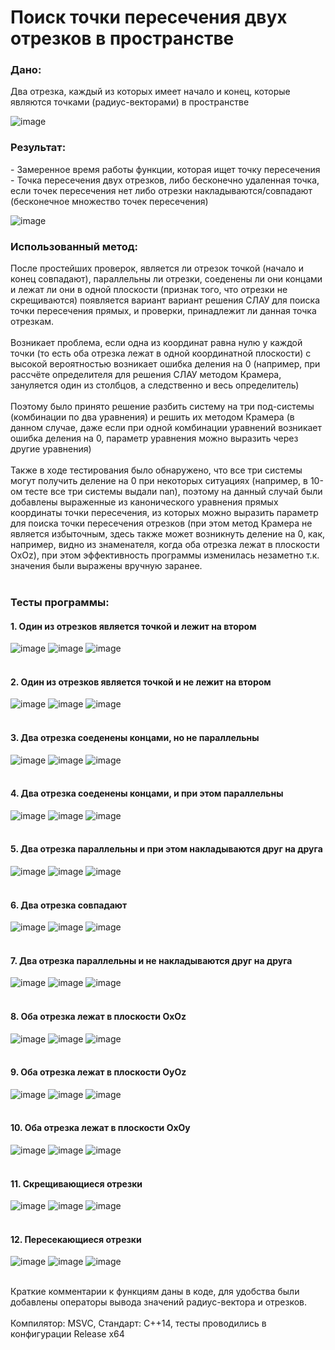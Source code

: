 <h1>Поиск точки пересечения двух отрезков в пространстве</h1>

<h3>Дано:</h3>
Два отрезка, каждый из которых имеет начало и конец, которые являются точками (радиус-векторами) в пространстве

![image](https://github.com/eternalowo/segments_intersection/assets/98911288/9211b198-fdda-4635-8933-a0af74846186)

<h3>Результат:</h3>
 - Замеренное время работы функции, которая ищет точку пересечения
<br>
 - Точка пересечения двух отрезков, либо бесконечно удаленная точка, если точек пересечения нет либо отрезки накладываются/совпадают (бесконечное множество точек пересечения)
 
![image](https://github.com/eternalowo/segments_intersection/assets/98911288/a7d44921-766b-49a9-b054-a2e648a98fd3)

<h3>Использованный метод:</h3>
После простейших проверок, является ли отрезок точкой (начало и конец совпадают), параллельны ли отрезки, соеденены ли они концами и лежат ли они в одной плоскости (признак того, что отрезки не скрещиваются)
появляется вариант вариант решения СЛАУ для поиска точки пересечения прямых, и проверки, принадлежит ли данная точка отрезкам.
<br>
<br>
Возникает проблема, если одна из координат равна нулю у каждой точки (то есть оба отрезка лежат в одной координатной плоскости) с высокой вероятностью возникает ошибка деления на 0
(например, при рассчёте определителя для решения СЛАУ методом Крамера, зануляется один из столбцов, а следственно и весь определитель)
<br>
<br>
Поэтому было принято решение разбить систему на три под-системы (комбинации по два уравнения) и решить их методом Крамера (в данном случае, даже если при одной комбинации уравнений возникает ошибка деления на 0, параметр уравнения можно выразить через другие уравнения)
<br>
<br>
Также в ходе тестирования было обнаружено, что все три системы могут получить деление на 0 при некоторых ситуациях (например, в 10-ом тесте все три системы выдали nan),
поэтому на данный случай были добавлены выраженные из канонического уравнения прямых координаты точки пересечения, из которых можно выразить параметр для поиска точки пересечения отрезков (при этом метод Крамера не является избыточным,
здесь также может возникнуть деление на 0, как, например, видно из знаменателя, когда оба отрезка лежат в плоскости OxOz), при этом эффективность программы изменилась незаметно т.к. значения были выражены вручную заранее.
<br>
<br>
<h3>Тесты программы:</h3>
<h4>1. Один из отрезков является точкой и лежит на втором</h4>

![image](https://github.com/eternalowo/segments_intersection/assets/98911288/5d472470-37a0-4c35-bf55-86ea746e9e8a)
![image](https://github.com/eternalowo/segments_intersection/assets/98911288/5bececb6-db46-449c-aeef-7163b831ab17)
![image](https://github.com/eternalowo/segments_intersection/assets/98911288/fbf9aaea-9166-42f8-aa7f-79ea3eea1a8f)
<br>
<br>
<h4>2. Один из отрезков является точкой и не лежит на втором</h4>

![image](https://github.com/eternalowo/segments_intersection/assets/98911288/2cac9a64-ad2e-4a83-ad7b-780af70af870)
![image](https://github.com/eternalowo/segments_intersection/assets/98911288/daef096e-9c28-42a6-82e3-d73fde7fe8f3)
![image](https://github.com/eternalowo/segments_intersection/assets/98911288/23350a70-7ba4-4b8f-bbfb-80cac6279007)
<br>
<br>
<h4>3. Два отрезка соеденены концами, но не параллельны</h4>

![image](https://github.com/eternalowo/segments_intersection/assets/98911288/d3909f9a-5709-4356-9c8e-1555f5aa02a9)
![image](https://github.com/eternalowo/segments_intersection/assets/98911288/706b9df5-6070-4f36-8dec-e1e6d2eea3ec)
![image](https://github.com/eternalowo/segments_intersection/assets/98911288/202cc277-957c-46d1-827e-310ffab887fa)
<br>
<br>
<h4>4. Два отрезка соеденены концами, и при этом параллельны</h4>

![image](https://github.com/eternalowo/segments_intersection/assets/98911288/1549a01d-456a-4895-88f1-0d05f2cd63e2)
![image](https://github.com/eternalowo/segments_intersection/assets/98911288/ede9d182-944b-4d3d-ad7c-2af08331412f)
![image](https://github.com/eternalowo/segments_intersection/assets/98911288/245e81e7-eca9-4216-8913-5cd475185c76)
<br>
<br>
<h4>5. Два отрезка параллельны и при этом накладываются друг на друга</h4>

![image](https://github.com/eternalowo/segments_intersection/assets/98911288/ecbfb99d-3796-46a8-a1f1-a9dd58873076)
![image](https://github.com/eternalowo/segments_intersection/assets/98911288/3a95f7f8-4819-4795-bf83-239c64aa04eb)
![image](https://github.com/eternalowo/segments_intersection/assets/98911288/868c3238-d30d-42c9-b1a7-77eeaecaa84e)
<br>
<br>
<h4>6. Два отрезка совпадают</h4>

![image](https://github.com/eternalowo/segments_intersection/assets/98911288/5096502e-26ce-4782-97bd-a84f36f6bd88)
![image](https://github.com/eternalowo/segments_intersection/assets/98911288/196f97f6-5f13-4a2e-a8d8-24c1bd3215a8)
![image](https://github.com/eternalowo/segments_intersection/assets/98911288/0f649399-dc9b-4f86-9e01-c96117f95a79)
<br>
<br>
<h4>7. Два отрезка параллельны и не накладываются друг на друга</h4>

![image](https://github.com/eternalowo/segments_intersection/assets/98911288/90a9fad6-c48f-4920-8575-6c90aca4ce74)
![image](https://github.com/eternalowo/segments_intersection/assets/98911288/9471595f-7dfa-416f-a87e-e030dd198559)
![image](https://github.com/eternalowo/segments_intersection/assets/98911288/35955e19-01d3-4efd-8b96-13edf8d2d3d6)
<br>
<br>
<h4>8. Оба отрезка лежат в плоскости OxOz</h4>

![image](https://github.com/eternalowo/segments_intersection/assets/98911288/7a978bd5-5ddb-4a8d-b831-f010299dd9e2)
![image](https://github.com/eternalowo/segments_intersection/assets/98911288/8e1c1b99-c71c-47cc-a787-bebca1b13dbc)
![image](https://github.com/eternalowo/segments_intersection/assets/98911288/fa2eb92f-2b9e-40f3-b92b-6e53c401e48e)
<br>
<br>
<h4>9. Оба отрезка лежат в плоскости OyOz</h4>

![image](https://github.com/eternalowo/segments_intersection/assets/98911288/46e7da1b-997d-451d-8812-de17b81ab4f1)
![image](https://github.com/eternalowo/segments_intersection/assets/98911288/ead350d9-a904-44ba-a73f-4f7e6f628bfb)
![image](https://github.com/eternalowo/segments_intersection/assets/98911288/28d3ba3e-66b0-4dd1-ab85-1c4bcc0f07a4)
<br>
<br>
<h4>10. Оба отрезка лежат в плоскости OxOy</h4>

![image](https://github.com/eternalowo/segments_intersection/assets/98911288/9ae21dae-8479-41dd-902a-9a2d53f8fa31)
![image](https://github.com/eternalowo/segments_intersection/assets/98911288/fdb0f931-8a5f-4fa3-8283-ef99950d4b69)
![image](https://github.com/eternalowo/segments_intersection/assets/98911288/53220922-7697-4243-90ac-f11eba826ed1)
<br>
<br>
<h4>11. Скрещивающиеся отрезки</h4>

![image](https://github.com/eternalowo/segments_intersection/assets/98911288/2785d4e0-cf4e-477d-95d8-8c19bfa5fc7e)
![image](https://github.com/eternalowo/segments_intersection/assets/98911288/71f6490e-c9ea-471c-99fe-61640e4587a2)
![image](https://github.com/eternalowo/segments_intersection/assets/98911288/75bae6af-3b24-448c-94af-0f1b876bee5a)
<br>
<br>
<h4>12. Пересекающиеся отрезки</h4>

![image](https://github.com/eternalowo/segments_intersection/assets/98911288/6156b3b1-e635-4f05-b526-9fb6534fb3dc)
![image](https://github.com/eternalowo/segments_intersection/assets/98911288/3f1f4b6e-7489-4bc8-8b70-c3a305bc82c4)
![image](https://github.com/eternalowo/segments_intersection/assets/98911288/26073a53-4357-448e-b176-cdce21a06e1e)
<br>
<br>

Краткие комментарии к функциям даны в коде, для удобства были добавлены операторы вывода значений радиус-вектора и отрезков.
<br>
<br>
Компилятор: MSVC, Стандарт: C++14, тесты проводились в конфигурации Release x64
